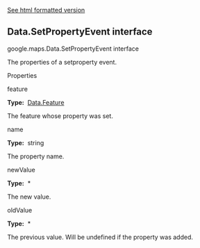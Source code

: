 [See html formatted version](https://huasofoundries.github.io/google-maps-documentation/Data.SetPropertyEvent.html)


Data.SetPropertyEvent interface
-------------------------------

google.maps.Data.SetPropertyEvent interface

The properties of a setproperty event.

Properties

feature

**Type:**  [Data.Feature](https://github.com/amenadiel/google-maps-documentation/blob/master/docs/Data.Feature.md)

The feature whose property was set.

name

**Type:**  string

The property name.

newValue

**Type:**  \*

The new value.

oldValue

**Type:**  \*

The previous value. Will be undefined if the property was added.